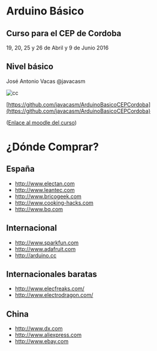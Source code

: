 # Arduino Básico

## Curso para el CEP de Cordoba

19, 20, 25 y 26 de Abril y 9 de Junio 2016

## Nivel básico

José Antonio Vacas @javacasm

![cc](./images/CCbySQ_88x31.png)

[https://github.com/javacasm/ArduinoBasicoCEPCordoba](https://github.com/javacasm/ArduinoBasicoCEPCordoba)

([Enlace al moodle del curso](http://educacionadistancia.juntadeandalucia.es/profesorado/course/view.php?id=2418))


# ¿Dónde Comprar?

## España

* http://www.electan.com
* http://www.leantec.com
* http://www.bricogeek.com
* http://www.cooking-hacks.com
* http://www.bq.com

## Internacional

* http://www.sparkfun.com
* http://www.adafruit.com
* http://arduino.cc

## Internacionales baratas

* http://www.elecfreaks.com/
* http://www.electrodragon.com/


## China

* http://www.dx.com
* http://www.aliexpress.com
* http://www.ebay.com
